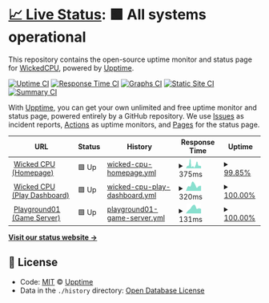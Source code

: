 # [📈 Live Status](https://status.wickedcpu.com): <!--live status--> **🟩 All systems operational**

This repository contains the open-source uptime monitor and status page for [WickedCPU](https://wickedcpu.com), powered by [Upptime](https://github.com/upptime/upptime).

[![Uptime CI](https://github.com/koj-co/upptime/workflows/Uptime%20CI/badge.svg)](https://github.com/koj-co/upptime/actions?query=workflow%3A%22Uptime+CI%22)
[![Response Time CI](https://github.com/koj-co/upptime/workflows/Response%20Time%20CI/badge.svg)](https://github.com/koj-co/upptime/actions?query=workflow%3A%22Response+Time+CI%22)
[![Graphs CI](https://github.com/koj-co/upptime/workflows/Graphs%20CI/badge.svg)](https://github.com/koj-co/upptime/actions?query=workflow%3A%22Graphs+CI%22)
[![Static Site CI](https://github.com/koj-co/upptime/workflows/Static%20Site%20CI/badge.svg)](https://github.com/koj-co/upptime/actions?query=workflow%3A%22Static+Site+CI%22)
[![Summary CI](https://github.com/koj-co/upptime/workflows/Summary%20CI/badge.svg)](https://github.com/koj-co/upptime/actions?query=workflow%3A%22Summary+CI%22)

With [Upptime](https://upptime.js.org), you can get your own unlimited and free uptime monitor and status page, powered entirely by a GitHub repository. We use [Issues](https://github.com/upptime/upptime/issues) as incident reports, [Actions](https://github.com/empmdk/upptime/actions) as uptime monitors, and [Pages](https://status.wickedcpu.com) for the status page.

<!--start: status pages-->
<!-- This summary is generated by Upptime (https://github.com/upptime/upptime) -->
<!-- Do not edit this manually, your changes will be overwritten -->
<!-- prettier-ignore -->
| URL | Status | History | Response Time | Uptime |
| --- | ------ | ------- | ------------- | ------ |
| <img alt="" src="https://favicons.githubusercontent.com/null" height="13"> [Wicked CPU (Homepage)](wickedcpu.com) | 🟩 Up | [wicked-cpu-homepage.yml](https://github.com/empmdk/upptime/commits/HEAD/history/wicked-cpu-homepage.yml) | <details><summary><img alt="Response time graph" src="./graphs/wicked-cpu-homepage/response-time-week.png" height="20"> 375ms</summary><br><a href="https://status.wickedcpu.com/history/wicked-cpu-homepage"><img alt="Response time 410" src="https://img.shields.io/endpoint?url=https%3A%2F%2Fraw.githubusercontent.com%2Fempmdk%2Fupptime%2FHEAD%2Fapi%2Fwicked-cpu-homepage%2Fresponse-time.json"></a><br><a href="https://status.wickedcpu.com/history/wicked-cpu-homepage"><img alt="24-hour response time 250" src="https://img.shields.io/endpoint?url=https%3A%2F%2Fraw.githubusercontent.com%2Fempmdk%2Fupptime%2FHEAD%2Fapi%2Fwicked-cpu-homepage%2Fresponse-time-day.json"></a><br><a href="https://status.wickedcpu.com/history/wicked-cpu-homepage"><img alt="7-day response time 375" src="https://img.shields.io/endpoint?url=https%3A%2F%2Fraw.githubusercontent.com%2Fempmdk%2Fupptime%2FHEAD%2Fapi%2Fwicked-cpu-homepage%2Fresponse-time-week.json"></a><br><a href="https://status.wickedcpu.com/history/wicked-cpu-homepage"><img alt="30-day response time 353" src="https://img.shields.io/endpoint?url=https%3A%2F%2Fraw.githubusercontent.com%2Fempmdk%2Fupptime%2FHEAD%2Fapi%2Fwicked-cpu-homepage%2Fresponse-time-month.json"></a><br><a href="https://status.wickedcpu.com/history/wicked-cpu-homepage"><img alt="1-year response time 410" src="https://img.shields.io/endpoint?url=https%3A%2F%2Fraw.githubusercontent.com%2Fempmdk%2Fupptime%2FHEAD%2Fapi%2Fwicked-cpu-homepage%2Fresponse-time-year.json"></a></details> | <details><summary><a href="https://status.wickedcpu.com/history/wicked-cpu-homepage">99.85%</a></summary><a href="https://status.wickedcpu.com/history/wicked-cpu-homepage"><img alt="All-time uptime 99.91%" src="https://img.shields.io/endpoint?url=https%3A%2F%2Fraw.githubusercontent.com%2Fempmdk%2Fupptime%2FHEAD%2Fapi%2Fwicked-cpu-homepage%2Fuptime.json"></a><br><a href="https://status.wickedcpu.com/history/wicked-cpu-homepage"><img alt="24-hour uptime 100.00%" src="https://img.shields.io/endpoint?url=https%3A%2F%2Fraw.githubusercontent.com%2Fempmdk%2Fupptime%2FHEAD%2Fapi%2Fwicked-cpu-homepage%2Fuptime-day.json"></a><br><a href="https://status.wickedcpu.com/history/wicked-cpu-homepage"><img alt="7-day uptime 99.85%" src="https://img.shields.io/endpoint?url=https%3A%2F%2Fraw.githubusercontent.com%2Fempmdk%2Fupptime%2FHEAD%2Fapi%2Fwicked-cpu-homepage%2Fuptime-week.json"></a><br><a href="https://status.wickedcpu.com/history/wicked-cpu-homepage"><img alt="30-day uptime 99.96%" src="https://img.shields.io/endpoint?url=https%3A%2F%2Fraw.githubusercontent.com%2Fempmdk%2Fupptime%2FHEAD%2Fapi%2Fwicked-cpu-homepage%2Fuptime-month.json"></a><br><a href="https://status.wickedcpu.com/history/wicked-cpu-homepage"><img alt="1-year uptime 99.91%" src="https://img.shields.io/endpoint?url=https%3A%2F%2Fraw.githubusercontent.com%2Fempmdk%2Fupptime%2FHEAD%2Fapi%2Fwicked-cpu-homepage%2Fuptime-year.json"></a></details>
| <img alt="" src="https://favicons.githubusercontent.com/null" height="13"> [Wicked CPU (Play Dashboard)](play.wickedcpu.com) | 🟩 Up | [wicked-cpu-play-dashboard.yml](https://github.com/empmdk/upptime/commits/HEAD/history/wicked-cpu-play-dashboard.yml) | <details><summary><img alt="Response time graph" src="./graphs/wicked-cpu-play-dashboard/response-time-week.png" height="20"> 320ms</summary><br><a href="https://status.wickedcpu.com/history/wicked-cpu-play-dashboard"><img alt="Response time 336" src="https://img.shields.io/endpoint?url=https%3A%2F%2Fraw.githubusercontent.com%2Fempmdk%2Fupptime%2FHEAD%2Fapi%2Fwicked-cpu-play-dashboard%2Fresponse-time.json"></a><br><a href="https://status.wickedcpu.com/history/wicked-cpu-play-dashboard"><img alt="24-hour response time 297" src="https://img.shields.io/endpoint?url=https%3A%2F%2Fraw.githubusercontent.com%2Fempmdk%2Fupptime%2FHEAD%2Fapi%2Fwicked-cpu-play-dashboard%2Fresponse-time-day.json"></a><br><a href="https://status.wickedcpu.com/history/wicked-cpu-play-dashboard"><img alt="7-day response time 320" src="https://img.shields.io/endpoint?url=https%3A%2F%2Fraw.githubusercontent.com%2Fempmdk%2Fupptime%2FHEAD%2Fapi%2Fwicked-cpu-play-dashboard%2Fresponse-time-week.json"></a><br><a href="https://status.wickedcpu.com/history/wicked-cpu-play-dashboard"><img alt="30-day response time 304" src="https://img.shields.io/endpoint?url=https%3A%2F%2Fraw.githubusercontent.com%2Fempmdk%2Fupptime%2FHEAD%2Fapi%2Fwicked-cpu-play-dashboard%2Fresponse-time-month.json"></a><br><a href="https://status.wickedcpu.com/history/wicked-cpu-play-dashboard"><img alt="1-year response time 336" src="https://img.shields.io/endpoint?url=https%3A%2F%2Fraw.githubusercontent.com%2Fempmdk%2Fupptime%2FHEAD%2Fapi%2Fwicked-cpu-play-dashboard%2Fresponse-time-year.json"></a></details> | <details><summary><a href="https://status.wickedcpu.com/history/wicked-cpu-play-dashboard">100.00%</a></summary><a href="https://status.wickedcpu.com/history/wicked-cpu-play-dashboard"><img alt="All-time uptime 99.97%" src="https://img.shields.io/endpoint?url=https%3A%2F%2Fraw.githubusercontent.com%2Fempmdk%2Fupptime%2FHEAD%2Fapi%2Fwicked-cpu-play-dashboard%2Fuptime.json"></a><br><a href="https://status.wickedcpu.com/history/wicked-cpu-play-dashboard"><img alt="24-hour uptime 100.00%" src="https://img.shields.io/endpoint?url=https%3A%2F%2Fraw.githubusercontent.com%2Fempmdk%2Fupptime%2FHEAD%2Fapi%2Fwicked-cpu-play-dashboard%2Fuptime-day.json"></a><br><a href="https://status.wickedcpu.com/history/wicked-cpu-play-dashboard"><img alt="7-day uptime 100.00%" src="https://img.shields.io/endpoint?url=https%3A%2F%2Fraw.githubusercontent.com%2Fempmdk%2Fupptime%2FHEAD%2Fapi%2Fwicked-cpu-play-dashboard%2Fuptime-week.json"></a><br><a href="https://status.wickedcpu.com/history/wicked-cpu-play-dashboard"><img alt="30-day uptime 100.00%" src="https://img.shields.io/endpoint?url=https%3A%2F%2Fraw.githubusercontent.com%2Fempmdk%2Fupptime%2FHEAD%2Fapi%2Fwicked-cpu-play-dashboard%2Fuptime-month.json"></a><br><a href="https://status.wickedcpu.com/history/wicked-cpu-play-dashboard"><img alt="1-year uptime 99.97%" src="https://img.shields.io/endpoint?url=https%3A%2F%2Fraw.githubusercontent.com%2Fempmdk%2Fupptime%2FHEAD%2Fapi%2Fwicked-cpu-play-dashboard%2Fuptime-year.json"></a></details>
| <img alt="" src="https://favicons.githubusercontent.com/null" height="13"> [Playground01 (Game Server)](pg01.wickedcpu.com) | 🟩 Up | [playground01-game-server.yml](https://github.com/empmdk/upptime/commits/HEAD/history/playground01-game-server.yml) | <details><summary><img alt="Response time graph" src="./graphs/playground01-game-server/response-time-week.png" height="20"> 131ms</summary><br><a href="https://status.wickedcpu.com/history/playground01-game-server"><img alt="Response time 50" src="https://img.shields.io/endpoint?url=https%3A%2F%2Fraw.githubusercontent.com%2Fempmdk%2Fupptime%2FHEAD%2Fapi%2Fplayground01-game-server%2Fresponse-time.json"></a><br><a href="https://status.wickedcpu.com/history/playground01-game-server"><img alt="24-hour response time 107" src="https://img.shields.io/endpoint?url=https%3A%2F%2Fraw.githubusercontent.com%2Fempmdk%2Fupptime%2FHEAD%2Fapi%2Fplayground01-game-server%2Fresponse-time-day.json"></a><br><a href="https://status.wickedcpu.com/history/playground01-game-server"><img alt="7-day response time 131" src="https://img.shields.io/endpoint?url=https%3A%2F%2Fraw.githubusercontent.com%2Fempmdk%2Fupptime%2FHEAD%2Fapi%2Fplayground01-game-server%2Fresponse-time-week.json"></a><br><a href="https://status.wickedcpu.com/history/playground01-game-server"><img alt="30-day response time 83" src="https://img.shields.io/endpoint?url=https%3A%2F%2Fraw.githubusercontent.com%2Fempmdk%2Fupptime%2FHEAD%2Fapi%2Fplayground01-game-server%2Fresponse-time-month.json"></a><br><a href="https://status.wickedcpu.com/history/playground01-game-server"><img alt="1-year response time 50" src="https://img.shields.io/endpoint?url=https%3A%2F%2Fraw.githubusercontent.com%2Fempmdk%2Fupptime%2FHEAD%2Fapi%2Fplayground01-game-server%2Fresponse-time-year.json"></a></details> | <details><summary><a href="https://status.wickedcpu.com/history/playground01-game-server">100.00%</a></summary><a href="https://status.wickedcpu.com/history/playground01-game-server"><img alt="All-time uptime 100.00%" src="https://img.shields.io/endpoint?url=https%3A%2F%2Fraw.githubusercontent.com%2Fempmdk%2Fupptime%2FHEAD%2Fapi%2Fplayground01-game-server%2Fuptime.json"></a><br><a href="https://status.wickedcpu.com/history/playground01-game-server"><img alt="24-hour uptime 100.00%" src="https://img.shields.io/endpoint?url=https%3A%2F%2Fraw.githubusercontent.com%2Fempmdk%2Fupptime%2FHEAD%2Fapi%2Fplayground01-game-server%2Fuptime-day.json"></a><br><a href="https://status.wickedcpu.com/history/playground01-game-server"><img alt="7-day uptime 100.00%" src="https://img.shields.io/endpoint?url=https%3A%2F%2Fraw.githubusercontent.com%2Fempmdk%2Fupptime%2FHEAD%2Fapi%2Fplayground01-game-server%2Fuptime-week.json"></a><br><a href="https://status.wickedcpu.com/history/playground01-game-server"><img alt="30-day uptime 100.00%" src="https://img.shields.io/endpoint?url=https%3A%2F%2Fraw.githubusercontent.com%2Fempmdk%2Fupptime%2FHEAD%2Fapi%2Fplayground01-game-server%2Fuptime-month.json"></a><br><a href="https://status.wickedcpu.com/history/playground01-game-server"><img alt="1-year uptime 100.00%" src="https://img.shields.io/endpoint?url=https%3A%2F%2Fraw.githubusercontent.com%2Fempmdk%2Fupptime%2FHEAD%2Fapi%2Fplayground01-game-server%2Fuptime-year.json"></a></details>

<!--end: status pages-->

[**Visit our status website →**](https://status.wickedcpu.com)

## 📄 License

- Code: [MIT](./LICENSE) © [Upptime](https://upptime.js.org)
- Data in the `./history` directory: [Open Database License](https://opendatacommons.org/licenses/odbl/1-0/)
